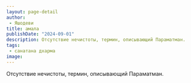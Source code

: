 ```yaml
---
layout: page-detail
author:
 - Яшодеви
title: амала
publishDate: "2024-09-01"
description: Отсутствие нечистоты, термин, описывающий Параматман.
tags:
 - санатана дхарма
image: 
---
```


Отсутствие нечистоты, термин, описывающий Параматман.

